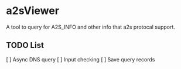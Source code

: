 # a2sViewer

A tool to query for A2S_INFO and other info that a2s protocal support.

## TODO List

[ ] Async DNS query
[ ] Input checking
[ ] Save query records